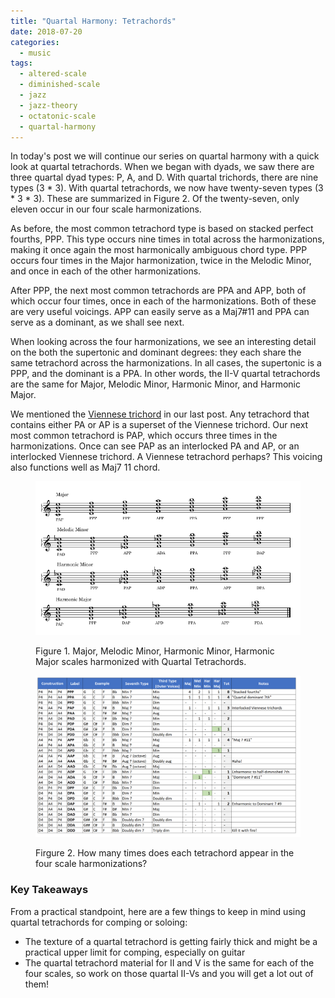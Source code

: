 ```yaml
---
title: "Quartal Harmony: Tetrachords"
date: 2018-07-20
categories:
  - music
tags:
  - altered-scale
  - diminished-scale
  - jazz
  - jazz-theory
  - octatonic-scale
  - quartal-harmony
---
```


In today's post we will continue our series on quartal harmony with a quick look at quartal tetrachords. When we began with dyads, we saw there are three quartal dyad types: P, A, and D. With quartal trichords, there are nine types (3 \* 3). With quartal tetrachords, we now have twenty-seven types (3 \* 3 \* 3). These are summarized in Figure 2. Of the twenty-seven, only eleven occur in our four scale harmonizations.

As before, the most common tetrachord type is based on stacked perfect fourths, PPP. This type occurs nine times in total across the harmonizations, making it once again the most harmonically ambiguous chord type. PPP occurs four times in the Major harmonization, twice in the Melodic Minor, and once in each of the other harmonizations.

After PPP, the next most common tetrachords are PPA and APP, both of which occur four times, once in each of the harmonizations. Both of these are very useful voicings. APP can easily serve as a Maj7#11 and PPA can serve as a dominant, as we shall see next.

When looking across the four harmonizations, we see an interesting detail on the both the supertonic and dominant degrees: they each share the same tetrachord across the harmonizations. In all cases, the supertonic is a PPP, and the dominant is a PPA. In other words, the II-V quartal tetrachords are the same for Major, Melodic Minor, Harmonic Minor, and Harmonic Major.

We mentioned the [Viennese trichord](https://en.wikipedia.org/wiki/Viennese_trichord) in our last post. Any tetrachord that contains either PA or AP is a superset of the Viennese trichord. Our next most common tetrachord is PAP, which occurs three times in the harmonizations. Once can see PAP as an interlocked PA and AP, or an interlocked Viennese trichord. A Viennese tetrachord perhaps? This voicing also functions well as Maj7 11 chord.

<figure>

[![Quartal tetrachords harmonized with the major, melodic minor, harmonic minor, harmonic major scales.](images/quartal-tetrachords-harmonizations.png)](https://www.chesterjankowski.com/quartal-tetrachords-harmonizations/)

<figcaption>

Figure 1. Major, Melodic Minor, Harmonic Minor, Harmonic Major scales harmonized with Quartal Tetrachords.

</figcaption>

</figure>

<figure>

[![Quartal Trichords in scale harmonizations.](images/quartal-tetrachords-harmonization-statistics.png)](https://www.chesterjankowski.com/quartal-tetrachords-harmonization-statistics/)

<figcaption>

Firgure 2. How many times does each tetrachord appear in the four scale harmonizations?

</figcaption>

</figure>

### **Key Takeaways**

From a practical standpoint, here are a few things to keep in mind using quartal tetrachords for comping or soloing:

- The texture of a quartal tetrachord is getting fairly thick and might be a practical upper limit for comping, especially on guitar
- The quartal tetrachord material for II and V is the same for each of the four scales, so work on those quartal II-Vs and you will get a lot out of them!

